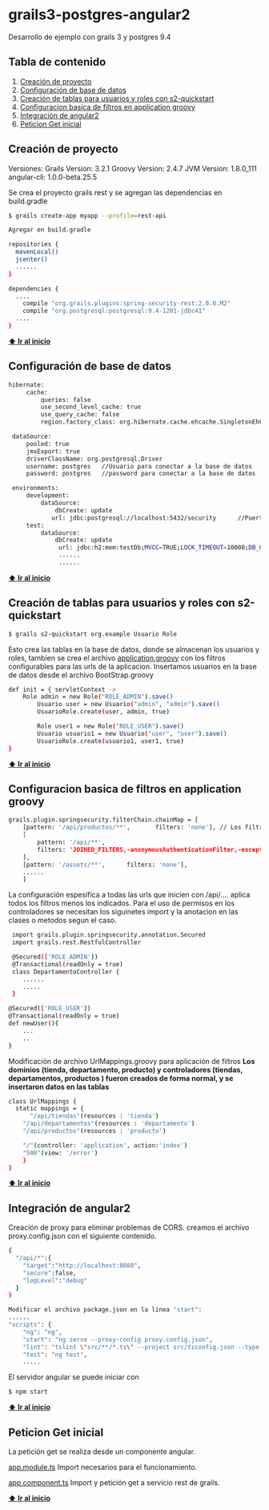 # grails3-postgres-angular2
Desarrollo de ejemplo con grails 3 y postgres 9.4
## Tabla de contenido
  1. [Creación de proyecto](#creación-de-proyecto)
  2. [Configuración de base de datos](#configuración-de-base-de-datos)
  3. [Creación de tablas para usuarios y roles con s2-quickstart](#creación-de-tablas-para-usuarios-y-roles-con-s2-quickstart)
  4. [Configuracion basica de filtros en application groovy](#configuracion-basica-de-filtros-en-application-groovy)
  5. [Integración de angular2](#integración-de-angular2)
  6. [Peticion Get inicial](#peticion-get-inicial)

## Creación de proyecto
Versiones:
 Grails Version: 3.2.1
 Groovy Version: 2.4.7
 JVM Version: 1.8.0_111
 angular-cli: 1.0.0-beta.25.5

Se crea el proyecto grails rest y se agregan las dependencias en build.gradle
```bash
$ grails create-app myapp --profile=rest-api

Agregar en build.gradle

repositories {
  mavenLocal()
  jcenter()
  ......
}

dependencies {
  ....
    compile "org.grails.plugins:spring-security-rest:2.0.0.M2"
    compile "org.postgresql:postgresql:9.4-1201-jdbc41"
  ....
}
```
**[⬆ Ir al inicio](#tabla-de-contenido)**

## Configuración de base de datos
```bash
hibernate:
     cache:
         queries: false
         use_second_level_cache: true
         use_query_cache: false
         region.factory_class: org.hibernate.cache.ehcache.SingletonEhCacheRegionFactory

 dataSource:
     pooled: true
     jmxExport: true
     driverClassName: org.postgresql.Driver
     username: postgres   //Usuario para conectar a la base de datos
     password: postgres   //password para conectar a la base de datos

 environments:
     development:
         dataSource:
             dbCreate: update
            url: jdbc:postgresql://localhost:5432/security      //Puerto y nombre de la base de datos configurada
     test:
         dataSource:
             dbCreate: update
              url: jdbc:h2:mem:testDb;MVCC=TRUE;LOCK_TIMEOUT=10000;DB_CLOSE_ON_EXIT=FALSE
              ......
              ......
```
**[⬆ Ir al inicio](#tabla-de-contenido)**

## Creación de tablas para usuarios y roles con s2-quickstart
```bash
$ grails s2-quickstart org.example Usuario Role
```
Esto crea las tablas en la base de datos, donde se almacenan los usuarios y roles, tambien se crea el archivo [application.groovy](http://alvarosanchez.github.io/grails-spring-security-rest/latest/docs/#_plugin_configuration) con los filtros configurables para las urls de la aplicacion. Insertamos usuarios en la base de datos desde el archivo BootStrap.groovy
```bash
def init = { servletContext ->
    Role admin = new Role("ROLE_ADMIN").save()
		Usuario user = new Usuario("admin", "admin").save()
		UsuarioRole.create(user, admin, true)

		Role user1 = new Role("ROLE_USER").save()
		Usuario usuario1 = new Usuario("user", "user").save()
		UsuarioRole.create(usuario1, user1, true)
}
```
**[⬆ Ir al inicio](#tabla-de-contenido)**

## Configuracion basica de filtros en application groovy
```bash
grails.plugin.springsecurity.filterChain.chainMap = [
	[pattern: '/api/productos/**', 		 filters: 'none'], // Los filtros se aplican a las urls de forma decendente, ha esta url no se le aplica ningun filtro
	[
    	pattern: '/api/**',
    	filters: 'JOINED_FILTERS,-anonymousAuthenticationFilter,-exceptionTranslationFilter,-authenticationProcessingFilter,-securityContextPersistenceFilter,-rememberMeAuthenticationFilter'
  	],
 	[pattern: '/assets/**',      filters: 'none'],
 	......
	]
```
La configuración espesifica a todas las urls que inicien con /api/.... aplica todos los filtros menos los indicados.
Para el uso de permisos en los controladores se necesitan los siguinetes import y la anotacion en las clases o metodos segun el caso.
```bash
 import grails.plugin.springsecurity.annotation.Secured
 import grails.rest.RestfulController

 @Secured(['ROLE_ADMIN'])
 @Transactional(readOnly = true)
 class DepartamentoController {
    ......
    .....
 }

@Secured(['ROLE_USER'])
@Transactional(readOnly = true)
def newUser(){
    ...
    ..
}
```
Modificación de archivo UrlMappings.groovy para aplicación de filtros
**Los dominios (tienda, departamento, producto) y controladores (tiendas, departamentos, productos ) fueron creados de forma normal, y se insertaron datos en las tablas**
```bash
class UrlMappings {
  static mappings = {
	  "/api/tiendas"(resources : 'tienda')
    "/api/departamentos"(resources : 'departamento')
    "/api/productos"(resources : 'producto')

    "/"(controller: 'application', action:'index')
    "500"(view: '/error')
	}
}
```
**[⬆ Ir al inicio](#tabla-de-contenido)**

## Integración de angular2
Creación de proxy para eliminar problemas de CORS. creamos el archivo proxy.config.json con el siguiente contenido.
```bash
{
  "/api/*":{
	"target":"http://localhost:8080",
	"secure":false,
	"logLevel":"debug"
  }
}

Modificar el archivo package.json en la linea "start":
......
"scripts": {
    "ng": "ng",
    "start": "ng serve --proxy-config proxy.config.json",  
    "lint": "tslint \"src/**/*.ts\" --project src/tsconfig.json --type-check && tslint \"e2e/**/*.ts\" --project e2e/tsconfig.json --type-check",
    "test": "ng test",
    .....
```
El servidor angular se puede iniciar con
```bash
$ npm start
```
**[⬆ Ir al inicio](#tabla-de-contenido)**

## Peticion Get inicial
La petición get se realiza desde un componente angular.

[app.module.ts](https://github.com/aquileslh/grails3-postgres/blob/master/frontend/src/app/app.module.ts) Import necesarios para el funcionamiento.

[app.component.ts](https://github.com/aquileslh/grails3-postgres/blob/master/frontend/src/app/app.component.ts) Import y petición get a servicio rest de grails.

**[⬆ Ir al inicio](#tabla-de-contenido)**

```bash
```
